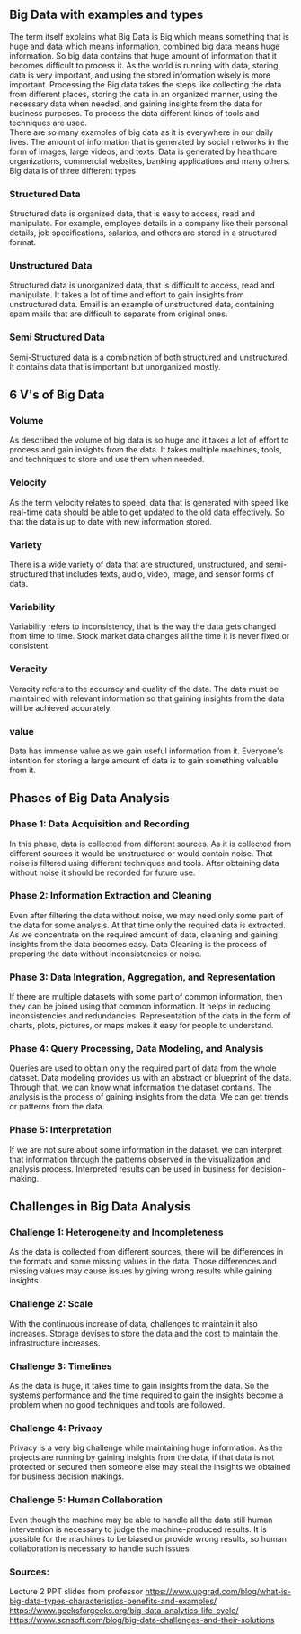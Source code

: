 ## Big Data with examples and types
The term itself explains what Big Data is Big which means something that is huge and data which means information, combined big data means huge information. So big data contains that huge amount of information that it becomes difficult to process it. As the world is running with data, storing data is very important, and using the stored information wisely is more important. Processing the Big data takes the steps like collecting the data from different places, storing the data in an organized manner, using the necessary data when needed, and gaining insights from the data for business purposes. To process the data different kinds of tools and techniques are used.  
There are so many examples of big data as it is everywhere in our daily lives. The amount of information that is generated by social networks in the form of images, large videos, and texts. Data is generated by healthcare organizations, commercial websites, banking applications and many others.
Big data is of three different types
### Structured Data
Structured data is organized data, that is easy to access, read and manipulate. For example, employee details in a company like their personal details, job specifications, salaries, and others are stored in a structured format.
### Unstructured Data
Structured data is unorganized data, that is difficult to access, read and manipulate. It takes a lot of time and effort to gain insights from unstructured data. Email is an example of unstructured data, containing spam mails that are difficult to separate from original ones.
### Semi Structured Data
Semi-Structured data is a combination of both structured and unstructured. It contains data that is important but unorganized mostly.

## 6 V's of Big Data
### Volume
As described the volume of big data is so huge and it takes a lot of effort to process and gain insights from the data. It takes multiple machines, tools, and techniques to store and use them when needed.
### Velocity
As the term velocity relates to speed, data that is generated with speed like real-time data should be able to get updated to the old data effectively. So that the data is up to date with new information stored.
### Variety
There is a wide variety of data that are structured, unstructured, and semi-structured that includes texts, audio, video, image, and sensor forms of data.
### Variability
Variability refers to inconsistency, that is the way the data gets changed from time to time. Stock market data changes all the time it is never fixed or consistent.
### Veracity
Veracity refers to the accuracy and quality of the data. The data must be maintained with relevant information so that gaining insights from the data will be achieved accurately.
### value
Data has immense value as we gain useful information from it. Everyone's intention for storing a large amount of data is to gain something valuable from it. 

## Phases of Big Data Analysis
### Phase 1: Data Acquisition and Recording
In this phase, data is collected from different sources. As it is collected from different sources it would be unstructured or would contain noise. That noise is filtered using different techniques and tools. After obtaining data without noise it should be recorded for future use.
### Phase 2: Information Extraction and Cleaning
Even after filtering the data without noise, we may need only some part of the data for some analysis. At that time only the required data is extracted. As we concentrate on the required amount of data, cleaning and gaining insights from the data becomes easy. Data Cleaning is the process of preparing the data without inconsistencies or noise.
### Phase 3: Data Integration, Aggregation, and Representation
If there are multiple datasets with some part of common information, then they can be joined using that common information. It helps in reducing inconsistencies and redundancies. Representation of the data in the form of charts, plots, pictures, or maps makes it easy for people to understand.
### Phase 4: Query Processing, Data Modeling, and Analysis
Queries are used to obtain only the required part of data from the whole dataset. Data modeling provides us with an abstract or blueprint of the data. Through that, we can know what information the dataset contains. The analysis is the process of gaining insights from the data. We can get trends or patterns from the data.
### Phase 5: Interpretation
If we are not sure about some information in the dataset. we can interpret that information through the patterns observed in the visualization and analysis process. Interpreted results can be used in business for decision-making.

## Challenges in Big Data Analysis
### Challenge 1: Heterogeneity and Incompleteness
As the data is collected from different sources, there will be differences in the formats and some missing values in the data. Those differences and missing values may cause issues by giving wrong results while gaining insights. 
### Challenge 2: Scale
With the continuous increase of data, challenges to maintain it also increases. Storage devises to store the data and the cost to maintain the infrastructure increases.
### Challenge 3: Timelines
As the data is huge, it takes time to gain insights from the data. So the systems performance and the time required to gain the insights become a problem when no good techniques and tools are followed. 
### Challenge 4: Privacy
Privacy is a very big challenge while maintaining huge information. As the projects are running by gaining insights from the data, if that data is not protected or secured then someone else may steal the insights we obtained for business decision makings.
### Challenge 5: Human Collaboration
Even though the machine may be able to handle all the data still human intervention is necessary to judge the machine-produced results. It is possible for the machines to be biased or provide wrong results, so human collaboration is necessary to handle such issues.

### Sources:
Lecture 2 PPT slides from professor
https://www.upgrad.com/blog/what-is-big-data-types-characteristics-benefits-and-examples/
https://www.geeksforgeeks.org/big-data-analytics-life-cycle/
https://www.scnsoft.com/blog/big-data-challenges-and-their-solutions
